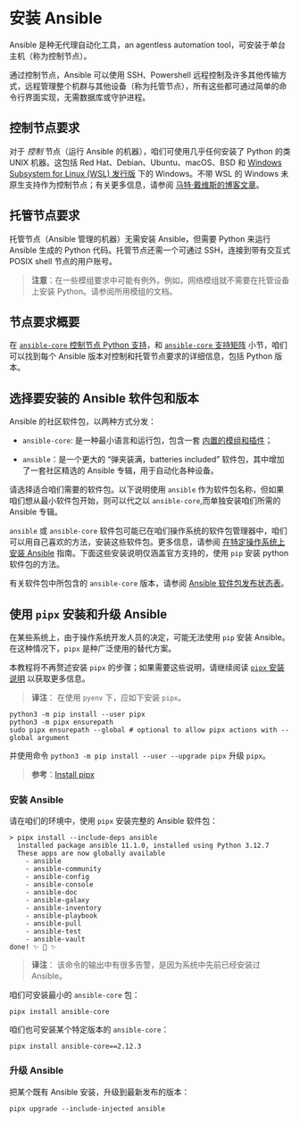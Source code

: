 # 安装 Ansible

Ansible 是种无代理自动化工具，an agentless automation tool，可安装于单台主机（称为控制节点）。

通过控制节点，Ansible 可以使用 SSH、Powershell 远程控制及许多其他传输方式，远程管理整个机群与其他设备（称为托管节点），所有这些都可通过简单的命令行界面实现，无需数据库或守护进程。

## 控制节点要求

对于 *控制* 节点（运行 Ansible 的机器），咱们可使用几乎任何安装了 Python 的类 UNIX 机器。这包括 Red Hat、Debian、Ubuntu、macOS、BSD 和 [Windows Subsystem for Linux (WSL) 发行版](https://docs.microsoft.com/en-us/windows/wsl/about) 下的 Windows。不带 WSL 的 Windows 未原生支持作为控制节点；有关更多信息，请参阅 [马特·戴维斯的博客文章](http://blog.rolpdog.com/2020/03/why-no-ansible-controller-for-windows.html)。


## 托管节点要求

托管节点（Ansible 管理的机器）无需安装 Ansible，但需要 Python 来运行 Ansible 生成的 Python 代码。托管节点还需一个可通过 SSH，连接到带有交互式 POSIX shell 节点的用户账号。

> **注意**：在一些模组要求中可能有例外。例如，网络模组就不需要在托管设备上安装 Python。请参阅所用模组的文档。


## 节点要求概要

在 [`ansible-core` 控制节点 Python 支持](https://docs.ansible.com/ansible/latest/reference_appendices/release_and_maintenance.html#support-life)，和 [`ansible-core` 支持矩阵](https://docs.ansible.com/ansible/latest/reference_appendices/release_and_maintenance.html#ansible-core-support-matrix) 小节，咱们可以找到每个 Ansible 版本对控制和托管节点要求的详细信息，包括 Python 版本。


## 选择要安装的 Ansible 软件包和版本


Ansible 的社区软件包，以两种方式分发：

- `ansible-core`: 是一种最小语言和运行包，包含一套 [内置的模组和插件](collections/ansible_builtin.md)；

- `ansible`：是一个更大的 “弹夹装满，batteries included” 软件包，其中增加了一套社区精选的 Ansible 专辑，用于自动化各种设备。

请选择适合咱们需要的软件包。以下说明使用 `ansible` 作为软件包名称，但如果咱们想从最小软件包开始，则可以代之以 `ansible-core`,而单独安装咱们所需的 Ansible 专辑。

`ansible` 或 `ansible-core` 软件包可能已在咱们操作系统的软件包管理器中，咱们可以用自己喜欢的方法，安装这些软件包。更多信息，请参阅 [在特定操作系统上安装 Ansible](#在特定操作系统上安装-Ansible) 指南。下面这些安装说明仅涵盖官方支持的，使用 `pip` 安装 python 软件包的方法。


有关软件包中所包含的 `ansible-core` 版本，请参阅 [Ansible 软件包发布状态表](https://docs.ansible.com/ansible/latest/reference_appendices/release_and_maintenance.html#ansible-changelogs)。


## 使用 `pipx` 安装和升级 Ansible

在某些系统上，由于操作系统开发人员的决定，可能无法使用 `pip` 安装 Ansible。在这种情况下，`pipx` 是种广泛使用的替代方案。


本教程将不再赘述安装 `pipx` 的步骤；如果需要这些说明，请继续阅读 [`pipx` 安装说明](https://pypa.github.io/pipx/installation/) 以获取更多信息。

> **译注**： 在使用 `pyenv` 下，应如下安装 `pipx`。


```console
python3 -m pip install --user pipx
python3 -m pipx ensurepath
sudo pipx ensurepath --global # optional to allow pipx actions with --global argument
```

并使用命令 `python3 -m pip install --user --upgrade pipx` 升级 `pipx`。


> **参考**：[Install pipx](https://pipx.pypa.io/stable/)


### 安装 Ansible

请在咱们的环境中，使用 `pipx` 安装完整的 Ansible 软件包：


```console
> pipx install --include-deps ansible
  installed package ansible 11.1.0, installed using Python 3.12.7
  These apps are now globally available
    - ansible
    - ansible-community
    - ansible-config
    - ansible-console
    - ansible-doc
    - ansible-galaxy
    - ansible-inventory
    - ansible-playbook
    - ansible-pull
    - ansible-test
    - ansible-vault
done! ✨ 🌟 ✨
```

> **译注**： 该命令的输出中有很多告警，是因为系统中先前已经安装过 Ansible。

咱们可安装最小的 `ansible-core` 包：

```console
pipx install ansible-core
```

咱们也可安装某个特定版本的 `ansible-core`：

```console
pipx install ansible-core==2.12.3
```


### 升级 Ansible

把某个既有 Ansible 安装，升级到最新发布的版本：


```console
pipx upgrade --include-injected ansible
```


